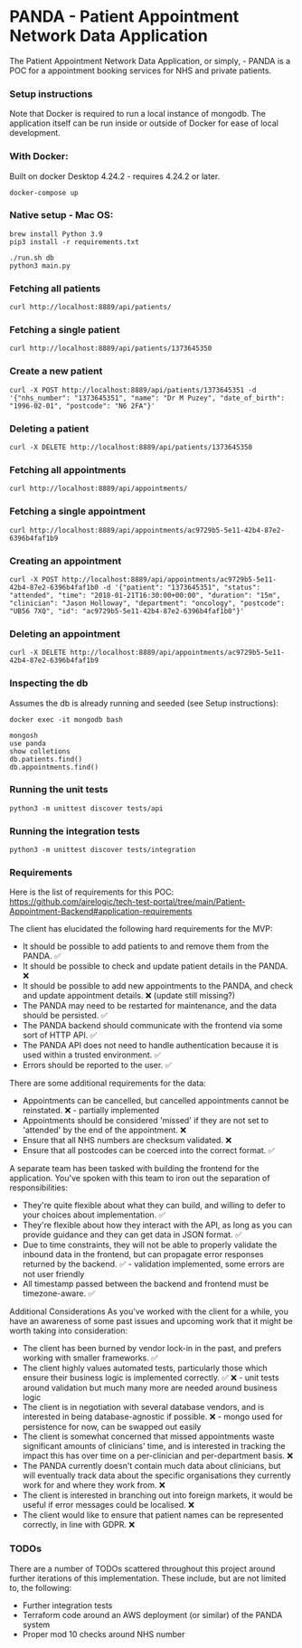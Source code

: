 # PANDA - Patient Appointment Network Data Application

The Patient Appointment Network Data Application, or simply, - PANDA is a POC for a appointment booking services for NHS and private patients.  

### Setup instructions

Note that Docker is required to run a local instance of mongodb. The application itself can be run inside or outside of
Docker for ease of local development. 

### With Docker: 
Built on docker Desktop 4.24.2 - requires 4.24.2 or later.
```
docker-compose up
``` 

### Native setup - Mac OS: 
```
brew install Python 3.9
pip3 install -r requirements.txt

./run.sh db
python3 main.py
```

### Fetching all patients
```
curl http://localhost:8889/api/patients/
```

### Fetching a single patient
```
curl http://localhost:8889/api/patients/1373645350
```

### Create a new patient
```
curl -X POST http://localhost:8889/api/patients/1373645351 -d '{"nhs_number": "1373645351", "name": "Dr M Puzey", "date_of_birth": "1996-02-01", "postcode": "N6 2FA"}'
```

### Deleting a patient
```
curl -X DELETE http://localhost:8889/api/patients/1373645350
```


### Fetching all appointments 
```
curl http://localhost:8889/api/appointments/
```

### Fetching a single appointment
```
curl http://localhost:8889/api/appointments/ac9729b5-5e11-42b4-87e2-6396b4faf1b9
```

### Creating an appointment 
```
curl -X POST http://localhost:8889/api/appointments/ac9729b5-5e11-42b4-87e2-6396b4faf1b0 -d '{"patient": "1373645351", "status": "attended", "time": "2018-01-21T16:30:00+00:00", "duration": "15m", "clinician": "Jason Holloway", "department": "oncology", "postcode": "UB56 7XQ", "id": "ac9729b5-5e11-42b4-87e2-6396b4faf1b0"}'
```

### Deleting an appointment
```
curl -X DELETE http://localhost:8889/api/appointments/ac9729b5-5e11-42b4-87e2-6396b4faf1b9
```


### Inspecting the db 
Assumes the db is already running and seeded (see Setup instructions):
```
docker exec -it mongodb bash

mongosh
use panda
show colletions
db.patients.find()
db.appointments.find()
```

### Running the unit tests

```
python3 -m unittest discover tests/api
```

### Running the integration tests
```
python3 -m unittest discover tests/integration
```

### Requirements
Here is the list of requirements for this POC:
https://github.com/airelogic/tech-test-portal/tree/main/Patient-Appointment-Backend#application-requirements

The client has elucidated the following hard requirements for the MVP:
* It should be possible to add patients to and remove them from the PANDA. ✅ 
* It should be possible to check and update patient details in the PANDA. ❌
* It should be possible to add new appointments to the PANDA, and check and update appointment details. ❌ (update still missing?)
* The PANDA may need to be restarted for maintenance, and the data should be persisted. ✅ 
* The PANDA backend should communicate with the frontend via some sort of HTTP API. ✅ 
* The PANDA API does not need to handle authentication because it is used within a trusted environment. ✅ 
* Errors should be reported to the user. ✅ 

There are some additional requirements for the data:
* Appointments can be cancelled, but cancelled appointments cannot be reinstated.  ❌ - partially implemented
* Appointments should be considered 'missed' if they are not set to 'attended' by the end of the appointment. ❌
* Ensure that all NHS numbers are checksum validated. ❌
* Ensure that all postcodes can be coerced into the correct format. ✅ 

A separate team has been tasked with building the frontend for the application. You've spoken with this team to iron out the separation of responsibilities:

* They're quite flexible about what they can build, and willing to defer to your choices about implementation. ✅ 
* They're flexible about how they interact with the API, as long as you can provide guidance and they can get data in JSON format. ✅ 
* Due to time constraints, they will not be able to properly validate the inbound data in the frontend, but can propagate error responses returned by the backend. ✅ - validation implemented, some errors are not user friendly
* All timestamp passed between the backend and frontend must be timezone-aware. ✅ 

Additional Considerations
As you've worked with the client for a while, you have an awareness of some past issues and upcoming work that it might be worth taking into consideration:
* The client has been burned by vendor lock-in in the past, and prefers working with smaller frameworks. ✅ 
* The client highly values automated tests, particularly those which ensure their business logic is implemented correctly. ✅ ❌ - unit tests around validation but much many more are needed around business logic 
* The client is in negotiation with several database vendors, and is interested in being database-agnostic if possible. ❌ - mongo used for persistence for now, can be swapped out easily
* The client is somewhat concerned that missed appointments waste significant amounts of clinicians' time, and is interested in tracking the impact this has over time on a per-clinician and per-department basis. ❌
* The PANDA currently doesn't contain much data about clinicians, but will eventually track data about the specific organisations they currently work for and where they work from. ❌
* The client is interested in branching out into foreign markets, it would be useful if error messages could be localised. ❌
* The client would like to ensure that patient names can be represented correctly, in line with GDPR. ❌

### TODOs
There are a number of TODOs scattered throughout this project around further iterations of this implementation. These include,
but are not limited to, the following:  
* Further integration tests
* Terraform code around an AWS deployment (or similar) of the PANDA system
* Proper mod 10 checks around NHS number 
 
